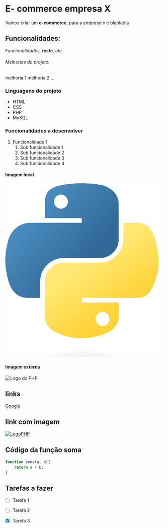 # E- commerce empresa X

Vamos criar um **e-commerce**, para a *empresa* x e blablabla

## Funcionalidades:

_Funcionalidades, **teste**, etc._

###### Melhorias do projeto:

melhoria 1
melhoria 2 
...

### Linguagens do projeto

* HTML
* CSS
* PHP
* MySQL

### Funcionalidades a desenvolver

1. Funcionalidade 1  
    1. Sub funcionalidade 1
    2. Sub funcionalidade 2
    3. Sub funcionalidade 3
    4. Sub funcionalidade 4

#### Imagem local

![Logo odo Python](img/python.png)

#### Imagem externa

![Logo do PHP](https://upload.wikimedia.org/wikipedia/commons/thumb/2/27/PHP-logo.svg/2560px-PHP-logo.svg.png)

## links

[Google](https://www.google.com.br/?hl=pt-BR)

## link com imagem

[![LogoPHP](https://upload.wikimedia.org/wikipedia/commons/thumb/2/27/PHP-logo.svg/2560px-PHP-logo.svg.png)](https://www.google.com.br/?hl=pt-BR)


## Código da função soma

```javascript
function soma(a, b){
    return a + b;
}
```

## Tarefas a fazer

- [ ] Tarefa 1

- [ ] Tarefa 2 

- [x] Tarefa 3